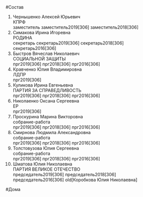 #Состав  
1. Чернышенко Алексей Юрьевич  
    КПРФ  
    заместитель заместитель2019[306] заместитель2018[306]  
2. Симакова Ирина Игоревна  
    РОДИНА  
    секретарь секретарь2019[306] секретарь2018[306] секретарь2016[306]  
3. Быстров Вячеслав Николаевич  
    СОЦИАЛЬНОЙ ЗАЩИТЫ  
    прг2019[306] прг2018[306] прг2016[306]  
4. Кравченко Юлия Владимировна  
    ЛДПР  
    прг2019[306]  
5. Куликова Ирина Евгеньевна  
    ПАРТИЯ ЗА СПРАВЕДЛИВОСТЬ  
    прг2019[306] прг2018[306] прг2016[306]  
6. Николаенко Оксана Сергеевна  
    ЕР  
    прг2019[306]  
7. Проскурина Марина Викторовна  
    собрание-работа  
    прг2019[306] прг2018[306] прг2016[306]  
8. Смирнова Людмила Александровна  
    собрание-работа  
    прг2019[306] прг2018[306] прг2016[306]  
9. Толстовузова Юлия Сергеевна  
    собрание-работа  
    прг2019[306] прг2018[306] прг2016[306]  
10. Шматова Юлия Николаевна  
    ПАРТИЯ ВЕЛИКОЕ ОТЕЧЕСТВО  
    председатель2019[306] председатель2018[306] председатель2016[306] old[Коробкова Юлия Николаевна]  
  
#Дома  
  
